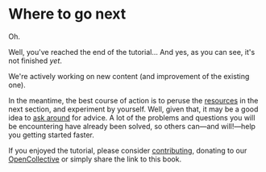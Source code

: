 # Where to go next

Oh.

Well, you've reached the end of the tutorial...
And yes, as you can see, it's not finished _yet_.

We're actively working on new content (and improvement of the existing one).

In the meantime, the best course of action is to peruse the [resources](resources.html) in the next section, and experiment by yourself.
Well, given that, it may be a good idea to [ask around](help-feedback.html) for advice.
A lot of the problems and questions you will be encountering have already been solved, so others can—and will!—help you getting started faster.

If you enjoyed the tutorial, please consider [contributing](index.html#contributing), donating to our [OpenCollective](https://opencollective.com/gbdev) or simply share the link to this book.
